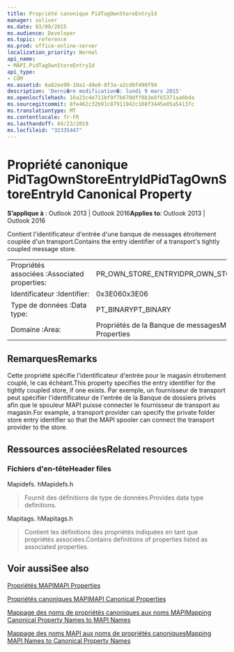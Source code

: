 ```yaml
---
title: Propriété canonique PidTagOwnStoreEntryId
manager: soliver
ms.date: 03/09/2015
ms.audience: Developer
ms.topic: reference
ms.prod: office-online-server
localization_priority: Normal
api_name:
- MAPI.PidTagOwnStoreEntryId
api_type:
- COM
ms.assetid: 6a82ee90-10a1-49e0-8f3a-a2cd9f490f99
description: 'Derni�re modification�: lundi 9 mars 2015'
ms.openlocfilehash: 16a23c4e711bf9f7b670dff8b3e8f65371aa6bda
ms.sourcegitcommit: 8fe462c32b91c87911942c188f3445e85a54137c
ms.translationtype: MT
ms.contentlocale: fr-FR
ms.lasthandoff: 04/23/2019
ms.locfileid: "32335447"
---
```

# <a name="pidtagownstoreentryid-canonical-property"></a><span data-ttu-id="15676-103">Propriété canonique PidTagOwnStoreEntryId</span><span class="sxs-lookup"><span data-stu-id="15676-103">PidTagOwnStoreEntryId Canonical Property</span></span>

  
  
<span data-ttu-id="15676-104">**S’applique à** : Outlook 2013 | Outlook 2016</span><span class="sxs-lookup"><span data-stu-id="15676-104">**Applies to**: Outlook 2013 | Outlook 2016</span></span> 
  
<span data-ttu-id="15676-105">Contient l'identificateur d'entrée d'une banque de messages étroitement couplée d'un transport.</span><span class="sxs-lookup"><span data-stu-id="15676-105">Contains the entry identifier of a transport's tightly coupled message store.</span></span>
  
|||
|:-----|:-----|
|<span data-ttu-id="15676-106">Propriétés associées :</span><span class="sxs-lookup"><span data-stu-id="15676-106">Associated properties:</span></span>  <br/> |<span data-ttu-id="15676-107">PR_OWN_STORE_ENTRYID</span><span class="sxs-lookup"><span data-stu-id="15676-107">PR_OWN_STORE_ENTRYID</span></span>  <br/> |
|<span data-ttu-id="15676-108">Identificateur :</span><span class="sxs-lookup"><span data-stu-id="15676-108">Identifier:</span></span>  <br/> |<span data-ttu-id="15676-109">0x3E06</span><span class="sxs-lookup"><span data-stu-id="15676-109">0x3E06</span></span>  <br/> |
|<span data-ttu-id="15676-110">Type de données :</span><span class="sxs-lookup"><span data-stu-id="15676-110">Data type:</span></span>  <br/> |<span data-ttu-id="15676-111">PT_BINARY</span><span class="sxs-lookup"><span data-stu-id="15676-111">PT_BINARY</span></span>  <br/> |
|<span data-ttu-id="15676-112">Domaine :</span><span class="sxs-lookup"><span data-stu-id="15676-112">Area:</span></span>  <br/> |<span data-ttu-id="15676-113">Propriétés de la Banque de messages</span><span class="sxs-lookup"><span data-stu-id="15676-113">Message Store Properties</span></span>  <br/> |
   
## <a name="remarks"></a><span data-ttu-id="15676-114">Remarques</span><span class="sxs-lookup"><span data-stu-id="15676-114">Remarks</span></span>

<span data-ttu-id="15676-115">Cette propriété spécifie l'identificateur d'entrée pour le magasin étroitement couplé, le cas échéant.</span><span class="sxs-lookup"><span data-stu-id="15676-115">This property specifies the entry identifier for the tightly coupled store, if one exists.</span></span> <span data-ttu-id="15676-116">Par exemple, un fournisseur de transport peut spécifier l'identificateur de l'entrée de la Banque de dossiers privés afin que le spouleur MAPI puisse connecter le fournisseur de transport au magasin.</span><span class="sxs-lookup"><span data-stu-id="15676-116">For example, a transport provider can specify the private folder store entry identifier so that the MAPI spooler can connect the transport provider to the store.</span></span>
  
## <a name="related-resources"></a><span data-ttu-id="15676-117">Ressources associées</span><span class="sxs-lookup"><span data-stu-id="15676-117">Related resources</span></span>

### <a name="header-files"></a><span data-ttu-id="15676-118">Fichiers d'en-tête</span><span class="sxs-lookup"><span data-stu-id="15676-118">Header files</span></span>

<span data-ttu-id="15676-119">Mapidefs. h</span><span class="sxs-lookup"><span data-stu-id="15676-119">Mapidefs.h</span></span>
  
> <span data-ttu-id="15676-120">Fournit des définitions de type de données.</span><span class="sxs-lookup"><span data-stu-id="15676-120">Provides data type definitions.</span></span>
    
<span data-ttu-id="15676-121">Mapitags. h</span><span class="sxs-lookup"><span data-stu-id="15676-121">Mapitags.h</span></span>
  
> <span data-ttu-id="15676-122">Contient les définitions des propriétés indiquées en tant que propriétés associées.</span><span class="sxs-lookup"><span data-stu-id="15676-122">Contains definitions of properties listed as associated properties.</span></span>
    
## <a name="see-also"></a><span data-ttu-id="15676-123">Voir aussi</span><span class="sxs-lookup"><span data-stu-id="15676-123">See also</span></span>



[<span data-ttu-id="15676-124">Propriétés MAPI</span><span class="sxs-lookup"><span data-stu-id="15676-124">MAPI Properties</span></span>](mapi-properties.md)
  
[<span data-ttu-id="15676-125">Propriétés canoniques MAPI</span><span class="sxs-lookup"><span data-stu-id="15676-125">MAPI Canonical Properties</span></span>](mapi-canonical-properties.md)
  
[<span data-ttu-id="15676-126">Mappage des noms de propriétés canoniques aux noms MAPI</span><span class="sxs-lookup"><span data-stu-id="15676-126">Mapping Canonical Property Names to MAPI Names</span></span>](mapping-canonical-property-names-to-mapi-names.md)
  
[<span data-ttu-id="15676-127">Mappage des noms MAPI aux noms de propriétés canoniques</span><span class="sxs-lookup"><span data-stu-id="15676-127">Mapping MAPI Names to Canonical Property Names</span></span>](mapping-mapi-names-to-canonical-property-names.md)

